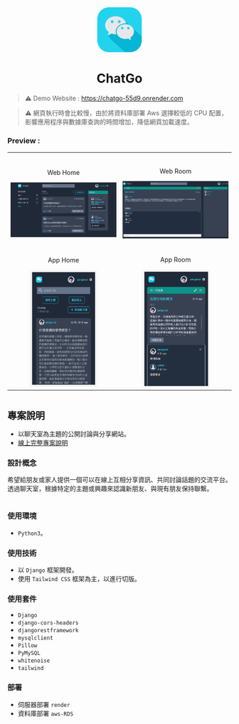 
<div align="center">
<img width="20%" src="./static/images/chatgo_logo.png">

# ChatGo
</div>

>⚠ Demo Website : https://chatgo-55d9.onrender.com

>⚠ 網頁執行時會比較慢，由於將資料庫部署 Aws 選擇較低的 CPU 配置，影響應用程序與數據庫查詢的時間增加，降低網頁加載速度。

###  Preview :

<table width="100%"> 
<tr>
<td width="50%">      
&nbsp; 
<br>
<p align="center">
  Web Home
</p>
<img src="./assets/Web_Home.jpg">
</td> 
<td width="50%">
<br>
<p align="center">
  Web Room 
</p>
<img src="./assets/Web_Room.jpg">
</td>
</tr>
<tr>
<td width="50%">      
&nbsp; 
<br>
<p align="center">
  App Home
</p>
<center>
<img src="./assets/App_Home.jpg" width='65%'>
</center>
</td> 
<td width="50%">
<br>
<p align="center">
  App Room 
</p>
<center>
<img src="./assets/App_Rome.jpg" width='65%'>
</center>
</td>
</tr>
</table>

#

## 專案說明
- 以聊天室為主題的公開討論與分享網站。
- <a href="https://drive.google.com/file/d/1B8IQ98p8cBuQkgFko3iGy3jOl1jmXhWS/view?usp=sharing" target="_blank">線上完整專案說明</a>

### 設計概念
希望給朋友或家人提供一個可以在線上互相分享資訊、共同討論話題的交流平台。透過聊天室，根據特定的主題或興趣來認識新朋友、與現有朋友保持聯繫。<br>


#
### 使用環境
- `Python3`。

### 使用技術
- 以 `Django` 框架開發。
- 使用 `Tailwind CSS` 框架為主，以進行切版。


### 使用套件
- `Django`
- `django-cors-headers`
- `djangorestframework`
- `mysqlclient`
- `Pillow`
- `PyMySQL`
- `whitenoise`
- `tailwind`


### 部署
- 伺服器部署 `render`
- 資料庫部署 `aws-RDS`

